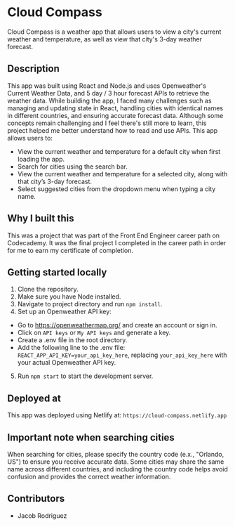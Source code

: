 # Cloud Compass

Cloud Compass is a weather app that allows users to view a city's current weather and temperature, as well as view that city's 3-day weather forecast.

## Description

This app was built using React and Node.js and uses Openweather's Current Weather Data, and 5 day / 3 hour forecast APIs to retrieve the weather data.
While building the app, I faced many challenges such as managing and updating state in React, handling cities with identical names in different countries, and ensuring accurate forecast data. Although some concepts remain challenging and I feel there's still more to learn, this project helped me better understand how to read and use APIs.
This app allows users to:

- View the current weather and temperature for a default city when first loading the app.
- Search for cities using the search bar.
- View the current weather and temperature for a selected city, along with that city’s 3-day forecast.
- Select suggested cities from the dropdown menu when typing a city name.

## Why I built this

This was a project that was part of the Front End Engineer career path on Codecademy. It was the final project I completed in the career path in order for me to earn my certificate of completion.

## Getting started locally

1. Clone the repository.
2. Make sure you have Node installed.
3. Navigate to project directory and run `npm install`.
4. Set up an Openweather API key:

- Go to https://openweathermap.org/ and create an account or sign in.
- Click on `API keys` or `My API keys` and generate a key.
- Create a .env file in the root directory.
- Add the following line to the .env file:
  `REACT_APP_API_KEY=your_api_key_here`, replacing `your_api_key_here` with your actual Openweather API key.

5. Run `npm start` to start the development server.

## Deployed at

This app was deployed using Netlify at: `https://cloud-compass.netlify.app`

## Important note when searching cities

When searching for cities, please specify the country code (e.x., "Orlando, US") to ensure you receive accurate data. Some cities may share the same name across different countries, and including the country code helps avoid confusion and provides the correct weather information.

## Contributors

- Jacob Rodriguez
